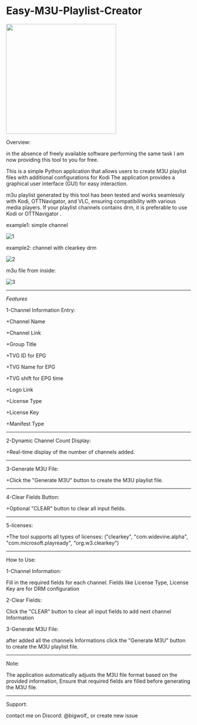 # Easy-M3U-Playlist-Creator

[<img width="300px" src="https://github.com/imrsaleh/Easy-M3U-Playlist-Creator/assets/119083621/0b4753ec-e917-4146-a2b0-3f0f6300533b">](https://www.buymeacoffee.com/aburshrsh9z)


Overview:

 in the absence of freely available software performing the same task
I am now providing this tool to you for free.

This is a simple Python application that allows users to create M3U playlist files with additional configurations for Kodi
The application provides a graphical user interface (GUI) for easy interaction.

m3u playlist generated by this tool has been tested and works seamlessly with Kodi, OTTNavigator, and VLC, ensuring compatibility with various media players.
If your playlist channels contains drm, it is preferable to use Kodi or OTTNavigator .


example1: simple channel

![1](https://github.com/imrsaleh/Easy-M3U-Playlist-Creator/assets/119083621/69d92362-7696-4b80-a5c1-07c23591d2f8)

example2: channel with clearkey drm

![2](https://github.com/imrsaleh/Easy-M3U-Playlist-Creator/assets/119083621/c1e6c620-f525-4925-93a1-417aa3c5f008)

m3u file from inside:

![3](https://github.com/imrsaleh/Easy-M3U-Playlist-Creator/assets/119083621/04555b70-9952-4fbe-bd4d-13ef8b1cad83)


--------------------------------------------------------------

*Features*

1-Channel Information Entry:

+Channel Name

+Channel Link

+Group Title

+TVG ID for EPG

+TVG Name for EPG

+TVG shift for EPG time

+Logo Link

+License Type

+License Key

+Manifest Type

--------------------------------------------------------------

2-Dynamic Channel Count Display:

+Real-time display of the number of channels added.

--------------------------------------------------------------

3-Generate M3U File:

+Click the "Generate M3U" button to create the M3U playlist file.

--------------------------------------------------------------

4-Clear Fields Button:

+Optional "CLEAR" button to clear all input fields.

--------------------------------------------------------------

5-licenses:

+The tool supports all types of licenses: ("clearkey", "com.widevine.alpha", "com.microsoft.playready", "org.w3.clearkey") 

--------------------------------------------------------------

How to Use:

1-Channel Information:

Fill in the required fields for each channel. Fields like License Type, License Key are for DRM configuration

2-Clear Fields:

Click the "CLEAR" button to clear all input fields to add next channel Information

3-Generate M3U File:

after added all the channels Informations click the "Generate M3U" button to create the M3U playlist file.

--------------------------------------------------------------


Note:

The application automatically adjusts the M3U file format based on the provided information,
Ensure that required fields are filled before generating the M3U file.

--------------------------------------------------------------

Support:

 contact me on Discord: @bigwolf_ or create new issue
